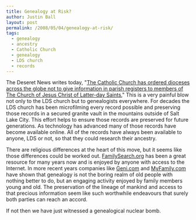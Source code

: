 ```yaml
---
title: Genealogy at Risk?
author: Justin Ball
layout: post
permalink: /2008/05/04/genealogy-at-risk/
tags:
  - genealogy
  - ancestry
  - Catholic Church
  - genealogy
  - LDS church
  - records
---
```


The Deseret News writes today, "[The Catholic Church has ordered dioceses across the globe not to give information in parish registers to members of The Church of Jesus Christ of
Latter-day Saints.][1]" This is a very painful blow not only to the LDS church but to genealogists everywhere. For decades the LDS church has been microfilming every record possible
and preserving those records in a secured granite vault in the mountains outside of Salt Lake City. This effort helps to ensure those records are preserved for future generations.
As technology has advanced many of those records have become available online. All of the records have always been available to anyone, LDS or not, so that they could research their ancestry.

 [1]: http://deseretnews.com/article/1,5143,695276377,00.html

There are religious differences at the heart of this move, but it seems like those differences could be worked out. [FamilySearch.org][2] has been a great resource for many years
now and is enjoyed by anyone with access to the Internet. In more recent years companies like [Geni.com][3] and [MyFamily.com][4] have shown that genealogy is not the boring realm
of old people with nothing better to do, but an engaging activity enjoyed by family members young and old. The preservation of the lineage of mankind and access to that precious
information seem like such worthwhile endeavours that surely both parties can reach an accord.

 [2]: http://www.familysearch.org/
 [3]: http://www.geni.com
 [4]: http://www.myfamily.com

If not then we have just witnessed a genealogical nuclear bomb.